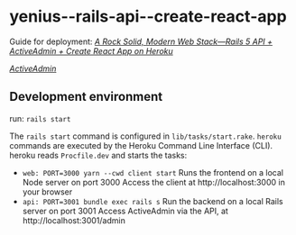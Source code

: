 # yenius--rails-api--create-react-app

Guide for deployment:
*[A Rock Solid, Modern Web Stack—Rails 5 API + ActiveAdmin + Create React App on Heroku](https://blog.heroku.com/a-rock-solid-modern-web-stack)*

*[ActiveAdmin](https://activeadmin.info/0-installation.html#setting-up-active-admin)*

## Development environment

run:
`rails start`

The `rails start` command is configured in `lib/tasks/start.rake`.
`heroku` commands are executed by the Heroku Command Line Interface (CLI).
heroku reads `Procfile.dev` and starts the tasks:
 - `web: PORT=3000 yarn --cwd client start`
    Runs the frontend on a local Node server on port 3000
    Access the client at http://localhost:3000 in your browser
 - `api: PORT=3001 bundle exec rails s`
    Run the backend on a local Rails server on port 3001
    Access ActiveAdmin via the API, at http://localhost:3001/admin
